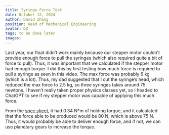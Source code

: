 ```yaml
---
title: Syringe Force Test
date: October 12, 2024
author: David Zhang
position: Head of Mechanical Engineering
avatar: DZ
tags: to be done later
images:
---
```


Last year, our float didn’t work mainly because our stepper motor couldn’t provide enough force to pull the syringes (which also required quite a bit of force to pull). Thus, it was important that we calculated if the stepper motor had enough torque. I did this by first testing how much force is required to pull a syringe as seen in this video. The max force was probably 6 kg (which is a lot). Thus, my dad suggested that I cut the syringe’s head, which reduced the max force to 2.5 kg, so three syringes takes around 75 newtons. I haven’t really taken proper physics classes yet, so I headed to ChatGPT to see if my stepper motor was capable of applying this much force. 

From the [spec sheet](https://www.aliexpress.com/item/1005006104443954.html), it had 0.34 N*m of holding torque, and it calculated that the force able to be produced would be 80 N, which is above 75 N. Thus, it would probably be able to deliver enough force, and if not, we can use planetary gears to increase the torque. 
